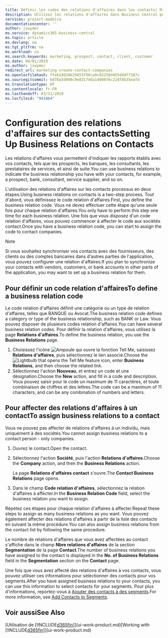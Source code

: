 ```yaml
---
title: Définir les codes des relations d'affaires dans les contacts| Microsoft Docs
description: Utilisez les relations d'affaires dans Business Central pour vous aider avec le marketing et désigner les rapports établis avec vos prospects, clients, notamment les banques ou les prestataires de services.
services: project-madeira
documentationcenter: ''
author: jswymer
ms.service: dynamics365-business-central
ms.topic: article
ms.devlang: na
ms.tgt_pltfrm: na
ms.workload: na
ms.search.keywords: marketing, prospect, contact, client, customer
ms.date: 04/01/2019
ms.author: jswymer
redirect_url: marketing-create-contact-companies
ms.openlocfilehash: ffeb19820b29453750ca9c03258d455dddff287c
ms.sourcegitcommit: bd78a5d990c9e83174da1409076c22df8b35eafd
ms.translationtype: HT
ms.contentlocale: fr-FR
ms.lasthandoff: 03/31/2019
ms.locfileid: "941864"
---
```

# <a name="setting-up-business-relations-on-contacts"></a><span data-ttu-id="1423c-103">Configuration des relations d'affaires sur des contacts</span><span class="sxs-lookup"><span data-stu-id="1423c-103">Setting Up Business Relations on Contacts</span></span>
<span data-ttu-id="1423c-104">Les relations d'affaires vous permettent d'indiquer les rapports établis avec vos contacts, tels que les prospects, les banques, les consultants, les prestataires de services, et ainsi de suite.</span><span class="sxs-lookup"><span data-stu-id="1423c-104">You can use business relations to indicate the business relationship you have with your contacts, for example, a prospect, bank, consultant, service supplier, and so on.</span></span>

<span data-ttu-id="1423c-105">L'utilisation des relations d'affaires sur les contacts processus en deux étapes.</span><span class="sxs-lookup"><span data-stu-id="1423c-105">Using business relations on contacts is a two-step process.</span></span> <span data-ttu-id="1423c-106">Tout d'abord, vous définissez le code relation d'affaires.</span><span class="sxs-lookup"><span data-stu-id="1423c-106">First, you define the business relation code.</span></span> <span data-ttu-id="1423c-107">Vous ne devez effectuer cette étape qu'une seule fois pour chaque relation d'affaires.</span><span class="sxs-lookup"><span data-stu-id="1423c-107">You only have to perform this step one time for each business relation.</span></span> <span data-ttu-id="1423c-108">Une fois que vous disposez d'un code relation d'affaires, vous pouvez commencer à affecter le code aux sociétés contact.</span><span class="sxs-lookup"><span data-stu-id="1423c-108">Once you have a business relation code, you can start to assign the code to contact companies.</span></span>

> [!NOTE]  
>   <span data-ttu-id="1423c-109">Si vous souhaitez synchroniser vos contacts avec des fournisseurs, des clients ou des comptes bancaires dans d'autres parties de l'application, vous pouvez configurer une relation d'affaires.</span><span class="sxs-lookup"><span data-stu-id="1423c-109">If you plan to synchronize your contacts with vendors, customers, or bank accounts in other parts of the application, you may want to set up a business relation for them.</span></span>

## <a name="to-define-a-business-relation-code"></a><span data-ttu-id="1423c-110">Pour définir un code relation d'affaires</span><span class="sxs-lookup"><span data-stu-id="1423c-110">To define a business relation code</span></span>
<span data-ttu-id="1423c-111">Le code relation d'affaires définit une catégorie ou un type de relation d'affaires, telles que BANQUE ou Avocat.</span><span class="sxs-lookup"><span data-stu-id="1423c-111">The business relation code defines a category or type of the business relationship, such as BANK or Law.</span></span> <span data-ttu-id="1423c-112">Vous pouvez disposer de plusieurs codes relation d'affaires.</span><span class="sxs-lookup"><span data-stu-id="1423c-112">You can have several business relation codes.</span></span> <span data-ttu-id="1423c-113">Pour définir la relation d'affaires, vous utilisez la page **Relations d'affaires**.</span><span class="sxs-lookup"><span data-stu-id="1423c-113">To define the business relation, you use the **Business Relations** page.</span></span>

1. <span data-ttu-id="1423c-114">Choisissez l'icône ![Ampoule qui ouvre la fonction Tell Me](media/ui-search/search_small.png "Dites-moi ce que vous voulez faire"), saisissez **Relations d'affaires**, puis sélectionnez le lien associé.</span><span class="sxs-lookup"><span data-stu-id="1423c-114">Choose the ![Lightbulb that opens the Tell Me feature](media/ui-search/search_small.png "Tell me what you want to do") icon, enter **Business Relations**, and then choose the related link.</span></span>
2. <span data-ttu-id="1423c-115">Sélectionnez l'action **Nouveau**, et entrez un code et une désignation.</span><span class="sxs-lookup"><span data-stu-id="1423c-115">Choose the **New** action, and fill in a code and description.</span></span> <span data-ttu-id="1423c-116">Vous pouvez saisir pour le code un maximum de 11 caractères, et toute combinaison de chiffres et des lettres.</span><span class="sxs-lookup"><span data-stu-id="1423c-116">The code can be a maximum of 11 characters, and can be any combination of numbers and letters.</span></span>

## <a name="AssignBusRelContact"></a> <span data-ttu-id="1423c-117">Pour affecter des relations d'affaires à un contact</span><span class="sxs-lookup"><span data-stu-id="1423c-117">To assign business relations to a contact</span></span>
<span data-ttu-id="1423c-118">Vous ne pouvez pas affecter de relations d'affaires à un individu, mais uniquement à des sociétés.</span><span class="sxs-lookup"><span data-stu-id="1423c-118">You cannot assign business relations to a contact person - only companies.</span></span>

1. <span data-ttu-id="1423c-119">Ouvrez le contact.</span><span class="sxs-lookup"><span data-stu-id="1423c-119">Open the contact.</span></span>
2. <span data-ttu-id="1423c-120">Sélectionnez l'action **Société**, puis l'action **Relations d'affaires**.</span><span class="sxs-lookup"><span data-stu-id="1423c-120">Choose the **Company** action, and then the **Business Relations** action.</span></span>

    <span data-ttu-id="1423c-121">La page **Relations d'affaires contact** s'ouvre.</span><span class="sxs-lookup"><span data-stu-id="1423c-121">The **Contact Business Relations** page opens.</span></span>
3. <span data-ttu-id="1423c-122">Dans le champ **Code relation d'affaires**, sélectionnez la relation d'affaires à affecter.</span><span class="sxs-lookup"><span data-stu-id="1423c-122">In the **Business Relation Code** field, select the business relation you want to assign.</span></span>

<span data-ttu-id="1423c-123">Répétez ces étapes pour chaque relation d'affaires à affecter.</span><span class="sxs-lookup"><span data-stu-id="1423c-123">Repeat these steps to assign as many business relations as you want.</span></span> <span data-ttu-id="1423c-124">Vous pouvez également affecter des relations d'affaires à partir de la liste des contacts en suivant la même procédure.</span><span class="sxs-lookup"><span data-stu-id="1423c-124">You can also assign business relations from the contact list by following the same procedure.</span></span>

<span data-ttu-id="1423c-125">Le nombre de relations d'affaires que vous avez affectées au contact s'affiche dans le champ **Nbre relations d'affaires** de la section **Segmentation** de la page **Contact**.</span><span class="sxs-lookup"><span data-stu-id="1423c-125">The number of business relations you have assigned to the contact is displayed in the **No. of Business Relations** field in the **Segmentation** section on the **Contact** page.</span></span>

<span data-ttu-id="1423c-126">Une fois que vous avez affecté des relations d'affaires à vos contacts, vous pouvez utiliser ces informations pour sélectionner des contacts pour vos segments.</span><span class="sxs-lookup"><span data-stu-id="1423c-126">After you have assigned business relations to your contacts, you can use this information to select contacts for your segments.</span></span> <span data-ttu-id="1423c-127">Pour plus d'informations, reportez-vous à [Ajouter des contacts à des segments](marketing-add-contact-segment.md).</span><span class="sxs-lookup"><span data-stu-id="1423c-127">For more information, see [Add Contacts to Segments](marketing-add-contact-segment.md).</span></span>

## <a name="see-also"></a><span data-ttu-id="1423c-128">Voir aussi</span><span class="sxs-lookup"><span data-stu-id="1423c-128">See Also</span></span>
<span data-ttu-id="1423c-129">[Utilisation de [!INCLUDE[d365fin](includes/d365fin_md.md)]](ui-work-product.md)</span><span class="sxs-lookup"><span data-stu-id="1423c-129">[Working with [!INCLUDE[d365fin](includes/d365fin_md.md)]](ui-work-product.md)</span></span>
